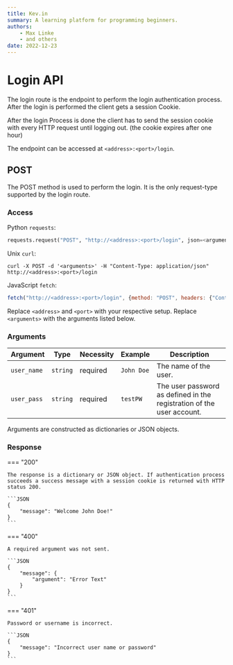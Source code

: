```yaml
---
title: Kev.in
summary: A learning platform for programming beginners.
authors:
    - Max Linke
    - and others
date: 2022-12-23
---
```


# Login API

The login route is the endpoint to perform the login authentication process. After the login is performed the client gets a session Cookie.

After the login Process is done the client has to send the session cookie with every HTTP request until logging out. (the cookie expires after one hour)

The endpoint can be accessed at `<address>:<port>/login`.

## POST

The POST method is used to perform the login. It is the only request-type supported by the login route.

### Access

Python `requests`:

```python
requests.request("POST", "http://<address>:<port>/login", json=<arguments>, headers={"Content-Type": "application/json"})
```

Unix `curl`:

```
curl -X POST -d '<arguments>' -H "Content-Type: application/json" http://<address>:<port>/login
```

JavaScript `fetch`:

```javascript
fetch("http://<address>:<port>/login", {method: "POST", headers: {"Content-Type": "application/json"}, body: JSON.stringify(<arguments>)})
```

Replace `<address>` and `<port>` with your respective setup.
Replace `<arguments>` with the arguments listed below.

### Arguments

| Argument | Type | Necessity | Example | Description |
|---|---|---|---|---|
| `user_name` | `string` | required | `John Doe` | The name of the user. |
| `user_pass` | `string` | required | `testPW` | The user password as defined in the registration of the user account. |

Arguments are constructed as dictionaries or JSON objects.

### Response

=== "200"

    The response is a dictionary or JSON object. If authentication process succeeds a success message with a session cookie is returned with HTTP status 200.

    ```JSON
    {
        "message": "Welcome John Doe!"
    }
    ```

=== "400"

    A required argument was not sent.

    ```JSON
    {
        "message": {
            "argument": "Error Text"
        }
    }
    ```

=== "401"

    Password or username is incorrect.

    ```JSON
    {
        "message": "Incorrect user name or password"
    }
    ```
